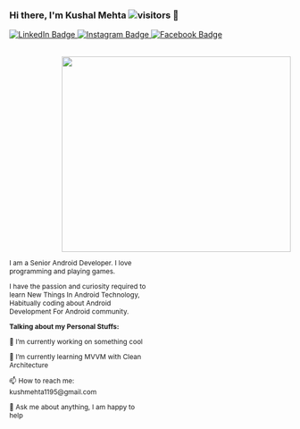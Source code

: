 ### Hi there, I'm Kushal Mehta ![visitors](https://visitor-badge.glitch.me/badge?page_id=KushalMehta1995.visitor-badge) 👋

<div id="badges">
  <a href="https://www.linkedin.com/in/kushal-mehta-81269016a">
    <img src="https://img.shields.io/badge/LinkedIn-blue?style=for-the-badge&logo=linkedin&logoColor=white" alt="LinkedIn Badge"/>
  </a>
  <a href="https://instagram.com/kush__mehta?igshid=YmMyMTA2M2Y=">
    <img src="https://img.shields.io/badge/Instagram-E4405F?style=for-the-badge&logo=instagram&logoColor=white" alt="Instagram Badge"/>
  </a>
  <a href="https://www.facebook.com/kushal.mehta.1995">
    <img src="https://img.shields.io/badge/Facebook-1877F2?style=for-the-badge&logo=facebook&logoColor=white" alt="Facebook Badge"/>
  </a>
</div>
<br>

<p align="center">
      <p I am a Senior Android Developer. I love programming and playing games. align="left">
      <p I have the passion and curiosity required to learn New Things In Android Technology>
      <p - 🤔  I’m currently working on something cool>
      <p - 🌱 I’m currently learning MVVM with Clean Architecture>
      <p - 👯 How to reach me: kushmehta1195@gmail.com>
      <p - 💬 Ask me about anything, I am happy to help>
      <img src="https://github.com/KushalMehta1995/KushalMehta1995/blob/main/93699-coding.gif" width="410" height="350" align="right"/>
</p>







<div style="height: 100%; width:100%; font-size:0; display:flex;">
    <div style="display:inline-block;zoom:1;vertical-align:top;font-size:12px;width:50%;">
      <p>
        I am a Senior Android Developer. I love programming and playing games.
      </p>
      <p>
        I have the passion and curiosity required to learn New Things In Android Technology, Habitually coding about Android Development For Android community.
      </p>
      <p>
        <b>Talking about my Personal Stuffs:</b>
      </p>
      <p>
        🤔  I’m currently working on something cool
      </p>
      <p>
        🌱 I’m currently learning MVVM with Clean Architecture
      </p>
      <p>
        📫 How to reach me: kushmehta1195@gmail.com
      </p>
      <p>
        💬 Ask me about anything, I am happy to help
      </p>
    </div>
   
</div>
<br>
<br>
<br>
<br>

<g-emoji class="g-emoji" alias="chart_with_upwards_trend" fallback-src="https://github.githubassets.com/images/icons/emoji/unicode/1f4c8.png">📈</g-emoji>
<em><strong>My GitHub Stats:</strong></em>
<br>
<br>
<img height="180em" src="https://github-readme-stats.vercel.app/api?username=KushalMehta1995&show_icons=true&hide_border=true&&count_private=true&include_all_commits=true" />
